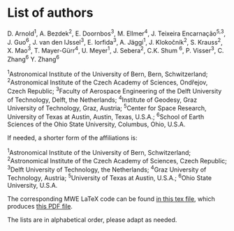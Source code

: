 # List of authors 

D. Arnold<sup>1</sup>,
A. Bezdek<sup>2</sup>,
E. Doornbos<sup>3</sup>,
M. Ellmer<sup>4</sup>,
J. Teixeira Encarnação<sup>5,3</sup>,
J. Guo<sup>6</sup>,
J. van den IJssel<sup>3</sup>,
E. Iorfida<sup>3</sup>,
A. Jäggi<sup>1</sup>,
J. Klokočník<sup>2</sup>,
S. Krauss<sup>2</sup>,
X. Mao<sup>3</sup>,
T. Mayer-Gürr<sup>4</sup>,
U. Meyer<sup>1</sup>,
J. Sebera<sup>2</sup>,
C.K. Shum <sup>6</sup>,
P. Visser<sup>3</sup>,
C. Zhang<sup>6</sup>
Y. Zhang<sup>6</sup>
           
<sup>1</sup>Astronomical Institute of the University of Bern, Bern, Schwitzerland;
<sup>2</sup>Astronomical Institute of the Czech Academy of Sciences, Ondřejov, Czech Republic;
<sup>3</sup>Faculty of Aerospace Engineering of the Delft University of Technology, Delft, the Netherlands;
<sup>4</sup>Institute of Geodesy, Graz University of Technology, Graz, Austria;
<sup>5</sup>Center for Space Research, University of Texas at Austin, Austin, Texas, U.S.A.;
<sup>6</sup>School of Earth Sciences of the Ohio State University, Columbus, Ohio, U.S.A.

If needed, a shorter form of the affiliations is:

<sup>1</sup>Astronomical Institute of the University of Bern, Schwitzerland;
<sup>2</sup>Astronomical Institute of the Czech Academy of Sciences, Czech Republic;
<sup>3</sup>Delft University of Technology, the Netherlands;
<sup>4</sup>Graz University of Technology, Austria;
<sup>5</sup>University of Texas at Austin, U.S.A.;
<sup>6</sup>Ohio State University, U.S.A.

The corresponding MWE LaTeX code can be found [in this tex file](https://jgte.github.io/gswarm/listofauthors/listofauthors.tex), which produces [this PDF file](https://jgte.github.io/gswarm/listofauthors/listofauthors.pdf).

The lists are in alphabetical order, please adapt as needed.